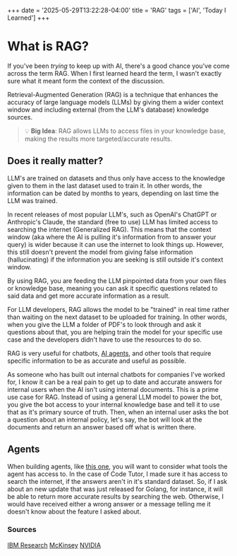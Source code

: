 +++
date = '2025-05-29T13:22:28-04:00'
title = 'RAG'
tags = ['AI', 'Today I Learned']
+++

# What is RAG?

If you've been _trying_ to keep up with AI, there's a good chance you've come across the term RAG. When I first learned heard the term, I wasn't exactly sure what it meant form the context of the discussion.

Retrieval-Augmented Generation (RAG) is a technique that enhances the accuracy of large language models (LLMs) by giving them a wider context window and including external (from the LLM's database) knowledge sources.

> 💡 **Big Idea**: RAG allows LLMs to access files in your knowledge base, making the results more targeted/accurate results.

## Does it really matter?

LLM's are trained on datasets and thus only have access to the knowledge given to them in the last dataset used to train it. In other words, the information can be dated by months to years, depending on last time the LLM was trained.

In recent releases of most popular LLM's, such as OpenAI's ChatGPT or Anthropic's Claude, the standard (free to use) LLM has limited access to searching the internet (Generalized RAG). This means that the context window (aka where the AI is pulling it's information from to answer your query) is wider because it can use the internet to look things up. However, this still doesn't prevent the model from giving false information (hallucinating) if the information you are seeking is still outside it's context window.

By using RAG, you are feeding the LLM pinpointed data from your own files or knowledge base, meaning you can ask it specific questions related to said data and get more accurate information as a result.

For LLM developers, RAG allows the model to be "trained" in real time rather than waiting on the next dataset to be uploaded for training. In other words, when you give the LLM a folder of PDF's to look through and ask it questions about that, you are helping train the model for your specific use case and the developers didn't have to use the resources to do so.

RAG is very useful for chatbots, [AI agents](https://ianwatkins.dev/posts/agentic-ai/), and other tools that require specific information to be as accurate and useful as possible.

As someone who has built out internal chatbots for companies I've worked for, I know it can be a real pain to get up to date and accurate answers for internal users when the AI isn't using internal documents. This is a prime use case for RAG. Instead of using a general LLM model to power the bot, you give the bot access to your internal knowledge base and tell it to use that as it's primary source of truth. Then, when an internal user asks the bot a question about an internal policy, let's say, the bot will look at the documents and return an answer based off what is written there.

## Agents

When building agents, like [this one](https://ianwatkins.dev/projects/code-tutor-ai-agent/), you will want to consider what tools the agent has access to. In the case of Code Tutor, I made sure it has access to search the internet, if the answers aren't in it's standard dataset. So, if I ask about an new update that was just released for Golang, for instance, it will be able to return more accurate results by searching the web. Otherwise, I would have received either a wrong answer or a message telling me it doesn't know about the feature I asked about.

### Sources

[IBM Research](https://research.ibm.com/blog/retrieval-augmented-generation-RAG)
[McKinsey](https://www.mckinsey.com/featured-insights/mckinsey-explainers/what-is-retrieval-augmented-generation-rag)
[NVIDIA](https://blogs.nvidia.com/blog/what-is-retrieval-augmented-generation/)
